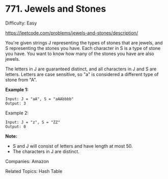 # 771. Jewels and Stones

Difficulty: Easy

https://leetcode.com/problems/jewels-and-stones/description/

You're given strings J representing the types of stones that are jewels, and S representing the stones you have.  Each character in S is a type of stone you have.  You want to know how many of the stones you have are also jewels.

The letters in J are guaranteed distinct, and all characters in J and S are letters. Letters are case sensitive, so "a" is considered a different type of stone from "A".

**Example 1:**
```
Input: J = "aA", S = "aAAbbbb"
Output: 3
```
Example 2:
```
Input: J = "z", S = "ZZ"
Output: 0
```
**Note:**
* S and J will consist of letters and have length at most 50.
* The characters in J are distinct.

Companies: Amazon

Related Topics: Hash Table
